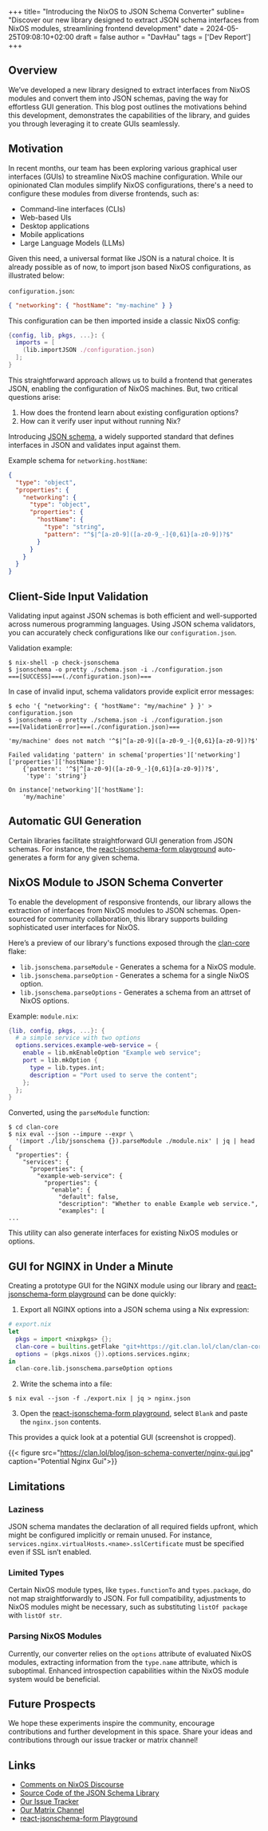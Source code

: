 +++
title= "Introducing the NixOS to JSON Schema Converter"
subline= "Discover our new library designed to extract JSON schema interfaces from NixOS modules, streamlining frontend development"
date = 2024-05-25T09:08:10+02:00
draft = false
author = "DavHau" 
tags = ['Dev Report']
+++

## Overview

We’ve developed a new library designed to extract interfaces from NixOS modules and convert them into JSON schemas, paving the way for effortless GUI generation. This blog post outlines the motivations behind this development, demonstrates the capabilities of the library, and guides you through leveraging it to create GUIs seamlessly.

## Motivation

In recent months, our team has been exploring various graphical user interfaces (GUIs) to streamline NixOS machine configuration. While our opinionated Clan modules simplify NixOS configurations, there's a need to configure these modules from diverse frontends, such as:

- Command-line interfaces (CLIs)
- Web-based UIs
- Desktop applications
- Mobile applications
- Large Language Models (LLMs)

Given this need, a universal format like JSON is a natural choice. It is already possible as of now, to import json based NixOS configurations, as illustrated below:

`configuration.json`:

```json
{ "networking": { "hostName": "my-machine" } }
```

This configuration can be then imported inside a classic NixOS config:

```nix
{config, lib, pkgs, ...}: {
  imports = [
    (lib.importJSON ./configuration.json)
  ];
}
```

This straightforward approach allows us to build a frontend that generates JSON, enabling the configuration of NixOS machines. But, two critical questions arise:

1. How does the frontend learn about existing configuration options?
2. How can it verify user input without running Nix?

Introducing [JSON schema](https://json-schema.org/), a widely supported standard that defines interfaces in JSON and validates input against them.

Example schema for `networking.hostName`:

```json
{
  "type": "object",
  "properties": {
    "networking": {
      "type": "object",
      "properties": {
        "hostName": {
          "type": "string",
          "pattern": "^$|^[a-z0-9]([a-z0-9_-]{0,61}[a-z0-9])?$"
        }
      }
    }
  }
}
```

## Client-Side Input Validation

Validating input against JSON schemas is both efficient and well-supported across numerous programming languages. Using JSON schema validators, you can accurately check configurations like our `configuration.json`.

Validation example:

```shell
$ nix-shell -p check-jsonschema
$ jsonschema -o pretty ./schema.json -i ./configuration.json
===[SUCCESS]===(./configuration.json)===
```

In case of invalid input, schema validators provide explicit error messages:

```shell
$ echo '{ "networking": { "hostName": "my/machine" } }' > configuration.json
$ jsonschema -o pretty ./schema.json -i ./configuration.json
===[ValidationError]===(./configuration.json)===

'my/machine' does not match '^$|^[a-z0-9]([a-z0-9_-]{0,61}[a-z0-9])?$'

Failed validating 'pattern' in schema['properties']['networking']['properties']['hostName']:
    {'pattern': '^$|^[a-z0-9]([a-z0-9_-]{0,61}[a-z0-9])?$',
     'type': 'string'}

On instance['networking']['hostName']:
    'my/machine'
```

## Automatic GUI Generation

Certain libraries facilitate straightforward GUI generation from JSON schemas. For instance, the [react-jsonschema-form playground](https://rjsf-team.github.io/react-jsonschema-form/) auto-generates a form for any given schema.

## NixOS Module to JSON Schema Converter

To enable the development of responsive frontends, our library allows the extraction of interfaces from NixOS modules to JSON schemas. Open-sourced for community collaboration, this library supports building sophisticated user interfaces for NixOS.

Here’s a preview of our library's functions exposed through the [clan-core](https://git.clan.lol/clan/clan-core) flake:

- `lib.jsonschema.parseModule` - Generates a schema for a NixOS module.
- `lib.jsonschema.parseOption` - Generates a schema for a single NixOS option.
- `lib.jsonschema.parseOptions` - Generates a schema from an attrset of NixOS options.

Example:
`module.nix`:

```nix
{lib, config, pkgs, ...}: {
  # a simple service with two options
  options.services.example-web-service = {
    enable = lib.mkEnableOption "Example web service";
    port = lib.mkOption {
      type = lib.types.int;
      description = "Port used to serve the content";
    };
  };
}
```

Converted, using the `parseModule` function:

```shell
$ cd clan-core
$ nix eval --json --impure --expr \
  '(import ./lib/jsonschema {}).parseModule ./module.nix' | jq | head
{
  "properties": {
    "services": {
      "properties": {
        "example-web-service": {
          "properties": {
            "enable": {
              "default": false,
              "description": "Whether to enable Example web service.",
              "examples": [
...
```

This utility can also generate interfaces for existing NixOS modules or options.

## GUI for NGINX in Under a Minute

Creating a prototype GUI for the NGINX module using our library and [react-jsonschema-form playground](https://rjsf-team.github.io/react-jsonschema-form/) can be done quickly:

1. Export all NGINX options into a JSON schema using a Nix expression:

```nix
# export.nix
let
  pkgs = import <nixpkgs> {};
  clan-core = builtins.getFlake "git+https://git.clan.lol/clan/clan-core";
  options = (pkgs.nixos {}).options.services.nginx;
in
  clan-core.lib.jsonschema.parseOption options
```

2. Write the schema into a file:

```shell
$ nix eval --json -f ./export.nix | jq > nginx.json
```

3. Open the [react-jsonschema-form playground](https://rjsf-team.github.io/react-jsonschema-form/), select `Blank` and paste the `nginx.json` contents.

This provides a quick look at a potential GUI (screenshot is cropped).

{{< figure src="https://clan.lol/blog/json-schema-converter/nginx-gui.jpg" caption="Potential Nginx Gui">}}

## Limitations

### Laziness

JSON schema mandates the declaration of all required fields upfront, which might be configured implicitly or remain unused. For instance, `services.nginx.virtualHosts.<name>.sslCertificate` must be specified even if SSL isn’t enabled.

### Limited Types

Certain NixOS module types, like `types.functionTo` and `types.package`, do not map straightforwardly to JSON. For full compatibility, adjustments to NixOS modules might be necessary, such as substituting `listOf package` with `listOf str`.

### Parsing NixOS Modules

Currently, our converter relies on the `options` attribute of evaluated NixOS modules, extracting information from the `type.name` attribute, which is suboptimal. Enhanced introspection capabilities within the NixOS module system would be beneficial.

## Future Prospects

We hope these experiments inspire the community, encourage contributions and further development in this space. Share your ideas and contributions through our issue tracker or matrix channel!

## Links

- [Comments on NixOS Discourse](https://discourse.nixos.org/t/introducing-the-nixos-to-json-schema-converter/45948)
- [Source Code of the JSON Schema Library](https://git.clan.lol/clan/clan-core/src/branch/main/lib/jsonschema)
- [Our Issue Tracker](https://git.clan.lol/clan/clan-core/issues)
- [Our Matrix Channel](https://matrix.to/#/#clan:clan.lol)
- [react-jsonschema-form Playground](https://rjsf-team.github.io/react-jsonschema-form/)
